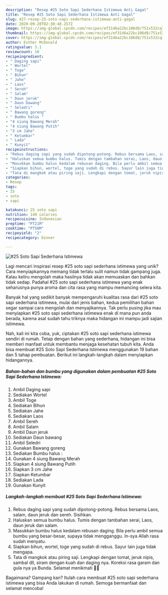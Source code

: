 ```yaml
---
description: "Resep #25 Soto Sapi Sederhana Istimewa Anti Gagal"
title: "Resep #25 Soto Sapi Sederhana Istimewa Anti Gagal"
slug: 427-resep-25-soto-sapi-sederhana-istimewa-anti-gagal
date: 2020-09-20T02:30:48.257Z
image: https://img-global.cpcdn.com/recipes/ef3146a22bc106d8/751x532cq70/25-soto-sapi-sederhana-istimewa-foto-resep-utama.jpg
thumbnail: https://img-global.cpcdn.com/recipes/ef3146a22bc106d8/751x532cq70/25-soto-sapi-sederhana-istimewa-foto-resep-utama.jpg
cover: https://img-global.cpcdn.com/recipes/ef3146a22bc106d8/751x532cq70/25-soto-sapi-sederhana-istimewa-foto-resep-utama.jpg
author: Esther McDonald
ratingvalue: 3.1
reviewcount: 10
recipeingredient:
- " Daging sapi"
- " Wortel"
- " Toge"
- " Bihun"
- " Jahe"
- " Laos"
- " Sereh"
- " Salam"
- " Daun jeruk"
- " Daun bawang"
- " Seledri"
- " Bawang goreng"
- " Bumbu halus "
- "4 siung Bawang Merah"
- "4 siung Bawang Putih"
- "3 cm Jahe"
- " Ketumbar"
- " Lada"
- " Kunyit"
recipeinstructions:
- "Rebus daging sapi yang sudah dipotong-potong. Rebus bersama Laos, salam, daun jeruk dan sereh. Sisihkan."
- "Haluskan semua bumbu halus. Tumis dengan tambahan serai, Laos, daun jeruk dan salam."
- "Masukkan bumbu halus kedalam rebusan daging. Bila perlu ambil semua bumbu yang besar-besar, supaya tidak mengganggu. In-sya Allah rasa sudah menyatu."
- "Siapkan bihun, wortel, toge yang sudah di rebus. Sayur lain juga tidak mengapa."
- "Tata di mangkok atau piring saji. Lengkapi dengan tomat, jeruk nipis, sambal dll, siram dengan kuah dan daging nya. Koreksi rasa garam dan gula nya ya Bunda. Selamat menikmati 💐🤗"
categories:
- Resep
tags:
- 25
- soto
- sapi

katakunci: 25 soto sapi 
nutrition: 149 calories
recipecuisine: Indonesian
preptime: "PT21M"
cooktime: "PT50M"
recipeyield: "2"
recipecategory: Dinner

---
```



![#25 Soto Sapi Sederhana Istimewa](https://img-global.cpcdn.com/recipes/ef3146a22bc106d8/751x532cq70/25-soto-sapi-sederhana-istimewa-foto-resep-utama.jpg)

Lagi mencari inspirasi resep #25 soto sapi sederhana istimewa yang unik? Cara menyiapkannya memang tidak terlalu sulit namun tidak gampang juga. Kalau keliru mengolah maka hasilnya tidak akan memuaskan dan bahkan tidak sedap. Padahal #25 soto sapi sederhana istimewa yang enak seharusnya punya aroma dan cita rasa yang mampu memancing selera kita.



Banyak hal yang sedikit banyak mempengaruhi kualitas rasa dari #25 soto sapi sederhana istimewa, mulai dari jenis bahan, kedua pemilihan bahan segar sampai cara mengolah dan menyajikannya. Tak perlu pusing jika mau menyiapkan #25 soto sapi sederhana istimewa enak di mana pun anda berada, karena asal sudah tahu triknya maka hidangan ini mampu jadi sajian istimewa.


Nah, kali ini kita coba, yuk, ciptakan #25 soto sapi sederhana istimewa sendiri di rumah. Tetap dengan bahan yang sederhana, hidangan ini bisa memberi manfaat untuk membantu menjaga kesehatan tubuh kita. Anda bisa membuat #25 Soto Sapi Sederhana Istimewa menggunakan 19 bahan dan 5 tahap pembuatan. Berikut ini langkah-langkah dalam menyiapkan hidangannya.

<!--inarticleads1-->

##### Bahan-bahan dan bumbu yang digunakan dalam pembuatan #25 Soto Sapi Sederhana Istimewa:

1. Ambil  Daging sapi
1. Sediakan  Wortel
1. Ambil  Toge
1. Sediakan  Bihun
1. Sediakan  Jahe
1. Sediakan  Laos
1. Ambil  Sereh
1. Ambil  Salam
1. Ambil  Daun jeruk
1. Sediakan  Daun bawang
1. Ambil  Seledri
1. Gunakan  Bawang goreng
1. Sediakan  Bumbu halus :
1. Gunakan 4 siung Bawang Merah
1. Siapkan 4 siung Bawang Putih
1. Siapkan 3 cm Jahe
1. Siapkan  Ketumbar
1. Sediakan  Lada
1. Gunakan  Kunyit




<!--inarticleads2-->

##### Langkah-langkah membuat #25 Soto Sapi Sederhana Istimewa:

1. Rebus daging sapi yang sudah dipotong-potong. Rebus bersama Laos, salam, daun jeruk dan sereh. Sisihkan.
1. Haluskan semua bumbu halus. Tumis dengan tambahan serai, Laos, daun jeruk dan salam.
1. Masukkan bumbu halus kedalam rebusan daging. Bila perlu ambil semua bumbu yang besar-besar, supaya tidak mengganggu. In-sya Allah rasa sudah menyatu.
1. Siapkan bihun, wortel, toge yang sudah di rebus. Sayur lain juga tidak mengapa.
1. Tata di mangkok atau piring saji. Lengkapi dengan tomat, jeruk nipis, sambal dll, siram dengan kuah dan daging nya. Koreksi rasa garam dan gula nya ya Bunda. Selamat menikmati 💐🤗




Bagaimana? Gampang kan? Itulah cara membuat #25 soto sapi sederhana istimewa yang bisa Anda lakukan di rumah. Semoga bermanfaat dan selamat mencoba!
